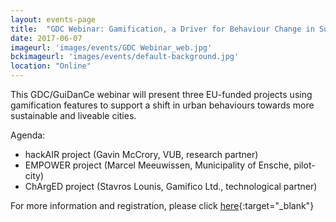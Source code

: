 ```yaml
---
layout: events-page
title:  "GDC Webinar: Gamification, a Driver for Behaviour Change in Sustainable Cities?"
date: 2017-06-07
imageurl: 'images/events/GDC Webinar_web.jpg'
bckimageurl: 'images/events/default-background.jpg'
location: "Online"
---
```

This GDC/GuiDanCe webinar will present three EU-funded projects using gamification features to support a shift in urban behaviours towards more sustainable and liveable cities. 

Agenda:

- hackAIR project (Gavin McCrory, VUB, research partner)
- EMPOWER project (Marcel Meeuwissen, Municipality of Ensche, pilot-city)
- ChArgED project (Stavros Lounis, Gamifico Ltd., technological partner)

For more information and registration, please click [here](https://www.eventbrite.com/e/gdc-webinar-gamification-a-driver-for-behaviour-change-in-sustainable-cities-tickets-34828531074){:target="_blank"}
